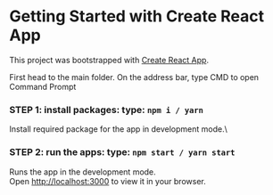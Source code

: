 # Getting Started with Create React App

This project was bootstrapped with [Create React App](https://github.com/facebook/create-react-app).

First head to the main folder.
On the address bar, type CMD to open Command Prompt

### STEP 1: install packages: type: `npm i / yarn`

Install required package for the app in development mode.\

### STEP 2: run the apps: type: `npm start / yarn start`

Runs the app in the development mode.\
Open [http://localhost:3000](http://localhost:3000) to view it in your browser.
